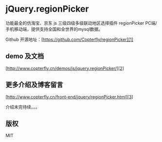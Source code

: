 # jQuery.regionPicker

功能最全的仿淘宝、京东 js 三级四级多级联动地区选择插件 regionPicker PC端/手机移动端，提供支持全国和全世界的mysql数据。

Github 开源地址：[https://github.com/Copterfly/regionPicker][1]

## demo 及文档

[http://www.copterfly.cn/demos/js/jquery.regionPicker/][2]

## 更多介绍及博客留言

[http://www.copterfly.cn/front-end/jquery/regionPicker.html][3]

介绍未完待续。。。

## 版权

MIT



  [1]: https://github.com/Copterfly/regionPicker
  [2]: http://www.copterfly.cn/demos/js/jquery.regionPicker/
  [3]: http://www.copterfly.cn/front-end/jquery/regionPicker.html

